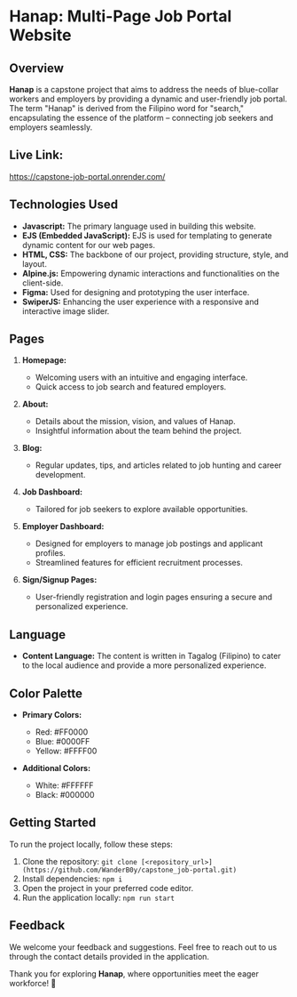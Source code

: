 # Hanap: Multi-Page Job Portal Website

## Overview

**Hanap** is a capstone project that aims to address the needs of blue-collar workers and employers by providing a dynamic and user-friendly job portal. The term "Hanap" is derived from the Filipino word for "search," encapsulating the essence of the platform – connecting job seekers and employers seamlessly.

## Live Link:
https://capstone-job-portal.onrender.com/

## Technologies Used

- **Javascript:** The primary language used in building this website.
- **EJS (Embedded JavaScript):** EJS is used for templating to generate dynamic content for our web pages.
- **HTML, CSS:** The backbone of our project, providing structure, style, and layout.
- **Alpine.js:** Empowering dynamic interactions and functionalities on the client-side.
- **Figma:** Used for designing and prototyping the user interface.
- **SwiperJS:** Enhancing the user experience with a responsive and interactive image slider.

## Pages

1. **Homepage:**
   - Welcoming users with an intuitive and engaging interface.
   - Quick access to job search and featured employers.

2. **About:**
   - Details about the mission, vision, and values of Hanap.
   - Insightful information about the team behind the project.

3. **Blog:**
   - Regular updates, tips, and articles related to job hunting and career development.

4. **Job Dashboard:**
   - Tailored for job seekers to explore available opportunities.

5. **Employer Dashboard:**
   - Designed for employers to manage job postings and applicant profiles.
   - Streamlined features for efficient recruitment processes.

6. **Sign/Signup Pages:**
   - User-friendly registration and login pages ensuring a secure and personalized experience.

## Language

- **Content Language:** The content is written in Tagalog (Filipino) to cater to the local audience and provide a more personalized experience.

## Color Palette

- **Primary Colors:**
  - Red: #FF0000
  - Blue: #0000FF
  - Yellow: #FFFF00

- **Additional Colors:**
  - White: #FFFFFF
  - Black: #000000

## Getting Started

To run the project locally, follow these steps:

1. Clone the repository: `git clone [<repository_url>](https://github.com/WanderB0y/capstone_job-portal.git)`
2. Install dependencies: `npm i`
3. Open the project in your preferred code editor.
4. Run the application locally: `npm run start`


## Feedback

We welcome your feedback and suggestions. Feel free to reach out to us through the contact details provided in the application.

Thank you for exploring **Hanap**, where opportunities meet the eager workforce! 🚀
